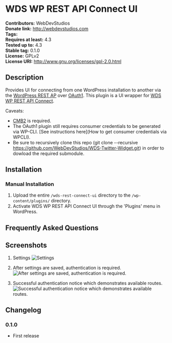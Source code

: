# WDS WP REST API Connect UI #
**Contributors:**      WebDevStudios  
**Donate link:**       http://webdevstudios.com  
**Tags:**  
**Requires at least:** 4.3  
**Tested up to:**      4.3  
**Stable tag:**        0.1.0  
**License:**           GPLv2  
**License URI:**       http://www.gnu.org/licenses/gpl-2.0.html  

## Description ##

Provides UI for connecting from one WordPress installation to another via the [WordPress REST AP](http://wp-api.org/) over <a href="https://github.com/WP-API/OAuth1">OAuth1</a>. This plugin is a UI wrapper for [WDS WP REST API Connect](https://github.com/WebDevStudios/WDS-WP-REST-API-Connect).

Caveats: 

* [CMB2](https://github.com/WebDevStudios/CMB2) is required. 
* The OAuth1 plugin still requires consumer credentials to be generated via WP-CLI. [See instructions here](How to get consumer credentials via WPCLI).
* Be sure to recursively clone this repo (git clone --recursive https://github.com/WebDevStudios/WDS-Twitter-Widget.git) in order to dowload the required submodule.

## Installation ##

### Manual Installation ###

1. Upload the entire `/wds-rest-connect-ui` directory to the `/wp-content/plugins/` directory.
2. Activate WDS WP REST API Connect UI through the 'Plugins' menu in WordPress.

## Frequently Asked Questions ##


## Screenshots ##

1. Settings
![Settings](https://raw.githubusercontent.com/WebDevStudios/WDS-WP-REST-API-Connect-UI/master/screenshot-1.png)

2. After settings are saved, authentication is required.
![After settings are saved, authentication is required.](https://raw.githubusercontent.com/WebDevStudios/WDS-WP-REST-API-Connect-UI/master/screenshot-2.png)

3. Successful authentication notice which demonstrates available routes.
![Successful authentication notice which demonstrates available routes.](https://raw.githubusercontent.com/WebDevStudios/WDS-WP-REST-API-Connect-UI/master/screenshot-3.png)

## Changelog ##

### 0.1.0 ###
* First release
